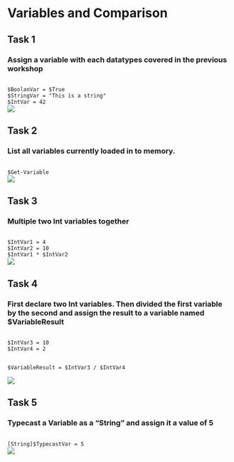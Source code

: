 <h1>Variables and Comparison</h1>
<h2>Task 1</h2>
<h3>Assign a variable with each datatypes covered in the previous workshop</h3>

<code>
$BoolanVar = $True
$StringVar = "This is a string"
$IntVar = 42
</code>


<img src="https://media.discordapp.net/attachments/959220839507722260/959220851629236324/unknown.png">

<h2>Task 2</h2>
<h3>List all variables currently loaded in to memory.</h3>
<code>
$Get-Variable
</code>


<img src="https://media.discordapp.net/attachments/959220839507722260/959221262058659900/unknown.png">

<h2>Task 3</h2>
<h3>Multiple two Int variables together</h3>

<code>
$IntVar1 = 4
$IntVar2 = 10
$IntVar1 * $IntVar2
</code>


<img src="https://media.discordapp.net/attachments/959220839507722260/959221526840873050/unknown.png">

<h2>Task 4</h2>
<h3>First declare two Int variables. Then divided the first variable by the second and assign the result to a variable named $VariableResult</h3>

<code>
$IntVar3 = 10
$IntVar4 = 2

$VariableResult = $IntVar3 / $IntVar4
</code>


<img src="https://media.discordapp.net/attachments/959220839507722260/959221786849976330/unknown.png">

<h2>Task 5</h2>
<h3>Typecast a Variable as a “String” and assign it a value of 5</h3>

<code>
[String]$TypecastVar = 5
</code>


<img src="https://media.discordapp.net/attachments/959220839507722260/959222092560236585/unknown.png">
